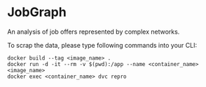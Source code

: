 # JobGraph
An analysis of job offers represented by complex networks.

To scrap the data, please type following commands into your CLI:

	docker build --tag <image_name> .
	docker run -d -it --rm -v $(pwd):/app --name <container_name> <image_name>
	docker exec <container_name> dvc repro

